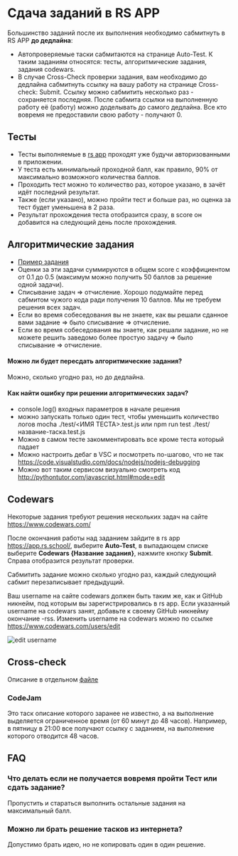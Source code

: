 # Сдача заданий в RS APP
Большинство заданий после их выполнения необходимо сабмитнуть в RS APP **до дедлайна**:
- Автопроверяемые таски сабмитаются на странице Auto-Test. К таким заданиям относятся: тесты, алгоритмические задания, задания codewars.
- В случае Cross-Check проверки задания, вам необходимо до дедлайна сабмитнуть ссылку на вашу работу на странице Cross-check: Submit. Ссылку можно сабмитить несколько раз - сохраняется последняя. После сабмита ссылки на выполненную работу её (работу) можно доделывать до самого дедлайна. Все кто вовремя не предоставили свою работу - получают 0.

## Тесты
- Тесты выполняемые в [rs app](https://app.rs.school/) проходят уже будучи авторизованными в приложении.	
- У теста есть минимальный проходной балл, как правило, 90% от максимально возможного количества баллов.	
- Проходить тест можно то количество раз, которое указано, в зачёт идёт последний результат.
- Также (если указано), можно пройти тест и больше раз, но оценка за тест будет уменьшена в 2 раза. 
- Результат прохождения теста отобразится сразу, в score он добавится на следующий день после прохождения.

## Алгоритмические задания
- [Пример задания](https://github.com/AlreadyBored/basic-js)
- Оценки за эти задачи суммируются в общем score с коэффициентом от 0.1 до 0.5 (максимум можно получить 50 баллов за решение одной задачи).
- Списывание задач ⇒ отчисление. Хорошо подумайте перед сабмитом чужого кода ради получения 10 баллов. Мы не требуем решения всех задач.
- Если во время собеседования вы не знаете, как вы решали сданное вами задание ⇒ было списывание ⇒ отчисление.
- Если во время собеседования вы знаете, как решали задание, но не можете решить заведомо более простую задачу ⇒ было списывание ⇒ отчисление.

#### Можно ли будет пересдать алгоритмические задания?
Можно, сколько угодно раз, но до дедлайна.

#### Как найти ошибку при решении алгоритмических задач?
 - console.log() входных параметров в начале решения
 - можно запускать только один тест, чтобы уменьшить количество логов 
    mocha ./test/<ИМЯ ТЕСТА>.test.js 
     или 
    npm run test ./test/название-таска.test.js
 - Можно в самом тесте закомментировать все кроме теста который падает
 - Можно настроить дебаг в VSC и посмотреть по-шагово, что не так https://code.visualstudio.com/docs/nodejs/nodejs-debugging
 - Можно вот таким сервисом визуально смотреть код http://pythontutor.com/javascript.html#mode=edit

## Codewars
Некоторые задания требуют решения нескольких задач на сайте https://www.codewars.com/

После окончания работы над заданием зайдите в rs app https://app.rs.school/, выберите **Auto-Test**, в выпадающем списке выберите **Codewars {Название задания}**, нажмите кнопку **Submit**. Справа отобразится результат проверки.  

Сабмитить задание можно сколько угодно раз, каждый следующий сабмит перезаписывает предыдущий.

Ваш username на сайте codewars должен быть таким же, как и GitHub никнейм, под которым вы зарегистрировались в rs app. Если указанный username на codewars занят, добавьте к своему GitHub никнейму окончание -rss. Изменить username на codewars можно по ссылке https://www.codewars.com/users/edit

![edit username](images/rs-app-tasks-1.jpg)

## Cross-check
Описание в отдельном [файле](cross-check-flow.md)

### CodeJam
Это таск описание которого заранее не известно, а на выполнение выделяется ограниченное время (от 60 минут до 48 часов).
Например, в пятницу в 21:00 все получают ссылку с заданием, на выполнение которого отводится 48 часов.

## FAQ
### Что делать если не получается вовремя пройти Тест или сдать задание?
Пропустить и стараться выполнить остальные задания на максимальный балл.

### Можно ли брать решение тасков из интернета?
Допустимо брать идею, но не копировать один в один решение.

